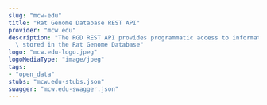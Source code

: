 ```yaml
---
slug: "mcw-edu"
title: "Rat Genome Database REST API"
provider: "mcw.edu"
description: "The RGD REST API provides programmatic access to information and annotation\
  \ stored in the Rat Genome Database"
logo: "mcw.edu-logo.jpeg"
logoMediaType: "image/jpeg"
tags:
- "open_data"
stubs: "mcw.edu-stubs.json"
swagger: "mcw.edu-swagger.json"
---
```

